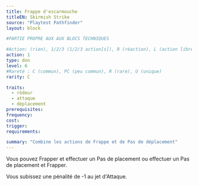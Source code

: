 ```yaml
---
title: Frappe d'escarmouche
titleEN: Skirmish Strike
source: "Playtest Pathfinder"
layout: block

#PARTIE PROPRE AUX AUX BLOCS TECHNIQUES

#Action: (rien), 1/2/3 (1/2/3 action[s]), R (réaction), L (action libre)
action: 1
type: don
level: 6
#Rareté : C (commun), PC (peu commun), R (rare), U (unique)
rarity: C

traits:
  - rôdeur
  - attaque
  - déplacement
prerequisites: 
frequency: 
cost:
trigger: 
requirements:

summary: "Combine les actions de Frappe et de Pas de déplacement"
---
```


Vous pouvez Frapper et effectuer un Pas de placement ou effectuer un Pas de placement et Frapper.

Vous subissez une pénalité de -1 au jet d'Attaque.

